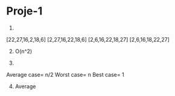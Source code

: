 # Proje-1
1)
[22,27,16,2,18,6]
[2,27,16,22,18,6]
[2,6,16,22,18,27]
[2,6,16,18,22,27]

2) O(n^2)

3)
Average case= n/2
Worst case= n
Best case= 1

4) Average
